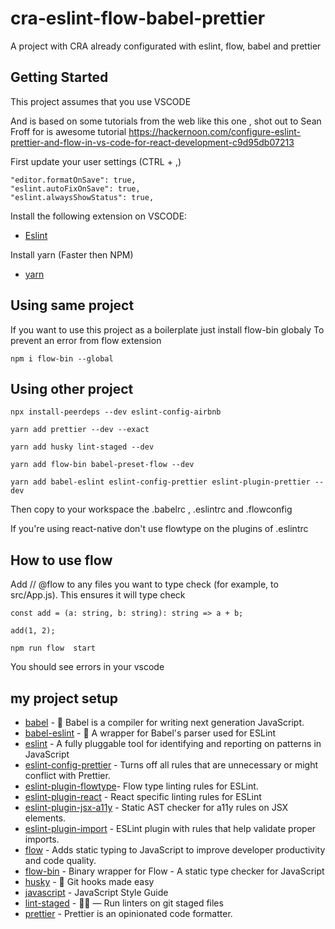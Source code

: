 # cra-eslint-flow-babel-prettier

A project with CRA already configurated with eslint, flow, babel and prettier

## Getting Started

This project assumes that you use VSCODE

And is based on some tutorials from the web like this one , shot out to Sean Froff for is awesome tutorial
https://hackernoon.com/configure-eslint-prettier-and-flow-in-vs-code-for-react-development-c9d95db07213

First update your user settings (CTRL + ,)

```
"editor.formatOnSave": true,
"eslint.autoFixOnSave": true,
"eslint.alwaysShowStatus": true,
```

Install the following extension on VSCODE:

* [Eslint](https://marketplace.visualstudio.com/items?itemName=dbaeumer.vscode-eslint)

Install yarn (Faster then NPM)
* [yarn](https://yarnpkg.com/en/)

## Using same project

If you want to use this project as a boilerplate just install flow-bin globaly
To prevent an error from flow extension

```
npm i flow-bin --global
```

## Using other project


```
npx install-peerdeps --dev eslint-config-airbnb
```

```
yarn add prettier --dev --exact
```

```
yarn add husky lint-staged --dev
```

```
yarn add flow-bin babel-preset-flow --dev
```

```
yarn add babel-eslint eslint-config-prettier eslint-plugin-prettier --dev
```

Then copy to your workspace the .babelrc , .eslintrc and .flowconfig

If you're using react-native don't use flowtype on the plugins of .eslintrc

## How to use flow

Add // @flow to any files you want to type check (for example, to src/App.js).
This ensures it will type check

```
const add = (a: string, b: string): string => a + b;

add(1, 2);
```

```
npm run flow  start
```

You should see errors in your vscode

## my project setup

* [babel](https://github.com/babel/babel) - 🐠 Babel is a compiler for writing next generation JavaScript.
* [babel-eslint](https://github.com/babel/babel-eslint) - 🗼 A wrapper for Babel's parser used for ESLint
* [eslint](https://github.com/eslint/eslint) - A fully pluggable tool for identifying and reporting on patterns in JavaScript
* [eslint-config-prettier](https://github.com/prettier/eslint-config-prettier) - Turns off all rules that are unnecessary or might conflict with Prettier. 
* [eslint-plugin-flowtype](https://github.com/gajus/eslint-plugin-flowtype)- Flow type linting rules for ESLint.
* [eslint-plugin-react](https://github.com/yannickcr/eslint-plugin-react) - React specific linting rules for ESLint
* [eslint-plugin-jsx-a11y](https://github.com/evcohen/eslint-plugin-jsx-a11) - Static AST checker for a11y rules on JSX elements.
* [eslint-plugin-import](https://github.com/benmosher/eslint-plugin-import) - ESLint plugin with rules that help validate proper imports.
* [flow](https://github.com/facebook/flow) - Adds static typing to JavaScript to improve developer productivity and code quality.
* [flow-bin](https://github.com/flowtype/flow-bin) - Binary wrapper for Flow - A static type checker for JavaScript
* [husky](https://github.com/typicode/husky) - 🐶 Git hooks made easy
* [javascript](https://github.com/airbnb/javascript) - JavaScript Style Guide
* [lint-staged](https://github.com/okonet/lint-staged) - 🚫💩 — Run linters on git staged files 
* [prettier](https://github.com/prettier/prettier) - Prettier is an opinionated code formatter.
